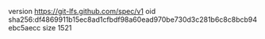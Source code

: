 version https://git-lfs.github.com/spec/v1
oid sha256:df4869911b15ec8ad1cfbdf98a60ead970be730d3c281b6c8c8bcb94ebc5aecc
size 1521
